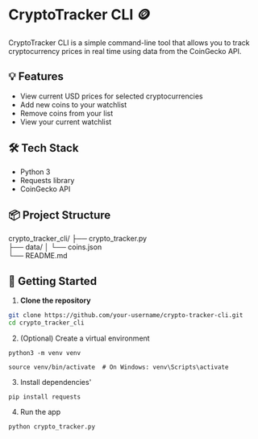# CryptoTracker CLI 🪙

CryptoTracker CLI is a simple command-line tool that allows you to track cryptocurrency prices in real time using data from the CoinGecko API.

## 💡 Features

- View current USD prices for selected cryptocurrencies
- Add new coins to your watchlist
- Remove coins from your list
- View your current watchlist

## 🛠 Tech Stack

- Python 3
- Requests library
- CoinGecko API

## 📦 Project Structure

crypto_tracker_cli/
├── crypto_tracker.py     
├── data/
│   └── coins.json        
└── README.md             


## 🚀 Getting Started

1. **Clone the repository**

```bash
git clone https://github.com/your-username/crypto-tracker-cli.git
cd crypto_tracker_cli
```
2. (Optional) Create a virtual environment
  ``` 
  python3 -m venv venv

  source venv/bin/activate  # On Windows: venv\Scripts\activate
  ```
3. Install dependencies'
  ```
  pip install requests
  ```

4. Run the app
  ```
  python crypto_tracker.py
  ```
